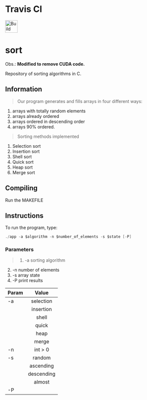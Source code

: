 Travis CI
=========

[<img alt="Build Status" src="https://app.travis-ci.com/BernardoKoefender/TCS-TF-2021-2.svg?branch=main" height="40">][travis-url]

sort
====

Obs.: **Modified to remove CUDA code.**


Repository of sorting algorithms in C.

## Information
> Our program generates and fills arrays in four different ways: 
  > 
  1. arrays with totally random elements
  2. arrays already ordered 
  3. arrays ordered in descending order 
  4. arrays 90% ordered.
	
> Sorting methods implemented
  >
  1. Selection sort
  2. Insertion sort
  3. Shell sort
  4. Quick sort
  5. Heap sort
  6. Merge sort  

## Compiling

Run the MAKEFILE

## Instructions

To run the program, type:

```c
./app -a $algorithm -n $number_of_elements -s $state [-P]
```
### Parameters

> 1. -a sorting algorithm 
2. -n number of elements
3. -s array state
4. -P print results

| Param         | Value         | 
| ------------- |:-------------:| 
| -a            | selection     |
|               |   insertion   |
|               |     shell     | 
|               | quick         | 
|               | heap          | 
|               | merge         | 
| -n            | int > 0       |
| -s            | random        |
|               | ascending     |
|               | descending    | 
|               | almost        | 
| -P            |


[travis-url]: https://app.travis-ci.com/BernardoKoefender/TCS-TF-2021-2
[travis-img]: https://app.travis-ci.com/BernardoKoefender/TCS-TF-2021-2.svg?branch=main